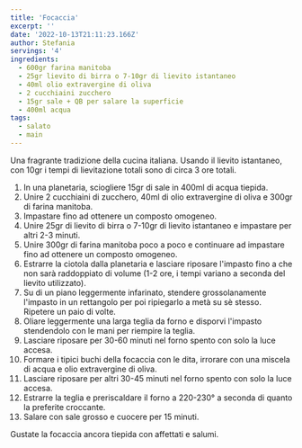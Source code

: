 ```yaml
---
title: 'Focaccia'
excerpt: ''
date: '2022-10-13T21:11:23.166Z'
author: Stefania
servings: '4'
ingredients:
  - 600gr farina manitoba
  - 25gr lievito di birra o 7-10gr di lievito istantaneo
  - 40ml olio extravergine di oliva
  - 2 cucchiaini zucchero
  - 15gr sale + QB per salare la superficie
  - 400ml acqua
tags:
  - salato
  - main
---
```


Una fragrante tradizione della cucina italiana.
Usando il lievito istantaneo, con 10gr i tempi di lievitazione totali sono di circa 3 ore totali.

1. In una planetaria, sciogliere 15gr di sale in 400ml di acqua tiepida.
2. Unire 2 cucchiaini di zucchero, 40ml di olio extravergine di oliva e 300gr di farina manitoba.
3. Impastare fino ad ottenere un composto omogeneo.
4. Unire 25gr di lievito di birra o 7-10gr di lievito istantaneo e impastare per altri 2-3 minuti.
5. Unire 300gr di farina manitoba poco a poco e continuare ad impastare fino ad ottenere un composto omogeneo.
6. Estrarre la ciotola dalla planetaria e lasciare riposare l'impasto fino a che non sarà raddoppiato di volume (1-2 ore, i tempi variano a seconda del lievito utilizzato).
7. Su di un piano leggermente infarinato, stendere grossolanamente l'impasto in un rettangolo per poi ripiegarlo a metà su sè stesso. Ripetere un paio di volte.
8. Oliare leggermente una larga teglia da forno e disporvi l'impasto stendendolo con le mani per riempire la teglia.
9. Lasciare riposare per 30-60 minuti nel forno spento con solo la luce accesa.
10. Formare i tipici buchi della focaccia con le dita, irrorare con una miscela di acqua e olio extravergine di oliva.
11. Lasciare riposare per altri 30-45 minuti nel forno spento con solo la luce accesa.
12. Estrarre la teglia e preriscaldare il forno a 220-230° a seconda di quanto la preferite croccante.
13. Salare con sale grosso e cuocere per 15 minuti.

Gustate la focaccia ancora tiepida con affettati e salumi.
